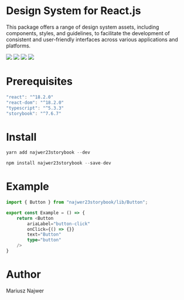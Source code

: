 
# Design System for React.js

This package offers a range of design system assets, including components, styles, and guidelines, to facilitate the development of consistent and user-friendly interfaces across various applications and platforms.

[<img src="https://img.icons8.com/color/96/npm.png">](https://www.npmjs.com/package/najwer23storybook) [<img src="https://img.icons8.com/clouds/100/domain.png">](https://najwer23.github.io/najwer23storybook/) [<img src="https://img.icons8.com/clouds/100/github.png">](https://github.com/najwer23/najwer23storybook) [<img  src="https://img.icons8.com/external-tal-revivo-color-tal-revivo/96/external-jsdelivr-a-free-fast-and-reliable-open-source-cdn-for-npm-and-github-logo-color-tal-revivo.png">](https://www.jsdelivr.com/?query=author%3A%20najwer23)






# Prerequisites
```js
"react": "^18.2.0"
"react-dom": "^18.2.0"
"typescript": "^5.3.3"
"storybook": "^7.6.7"
```

# Install
```js
yarn add najwer23storybook --dev
```
```js
npm install najwer23storybook --save-dev
```

# Example
```typescript
import { Button } from "najwer23storybook/lib/Button";

export const Example = () => {
	return <Button
		ariaLabel="button-click"
		onClick={() => {}}
		text="Button"
		type="button"
	/>
}
```

# Author

Mariusz Najwer
